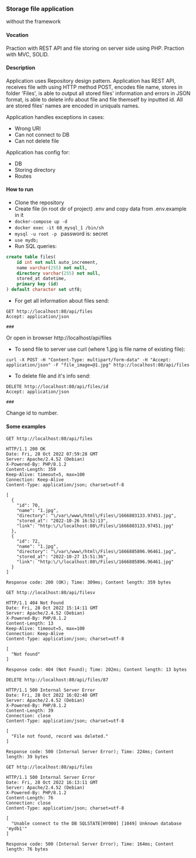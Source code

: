 ### Storage file application
without the framework
#### Vocation
Praction with REST API and file storing on server side using PHP. Praction with MVC, SOLID.
#### Description
Application uses Repository design pattern. Application has REST API, receives file with using HTTP method POST, 
encodes file name, stores in folder 'Files', is able to output all stored files' information and errors in JSON
format, is able to delete info about file and file themself by inputted id. All are stored files' names are 
encoded in uniquals names.

Application handles exceptions in cases:
* Wrong URI
* Can not connect to DB
* Can not delete file

Application has config for:
* DB
* Storing directory
* Routes
#### How to run
* Clone the repository 
* Create file (in root dir of project) .env and copy data from .env.example in it
* ```docker-compose up -d```
* ```docker exec -it 60_mysql_1 /bin/sh```
* ```mysql -u root -p ``` password is: secret
* ```use mydb;```
* Run SQL queries:
```sql
create table files(
    id int not null auto_increment,
    name varchar(255) not null,
    directory varchar(255) not null,
    stored_at datetime,
    primary key (id)
) default character set utf8;

```
* For get all information about files send:
```http request
GET http://localhost:80/api/files
Accept: application/json

###
```
Or open in browser http://localhost/api/files
* To send file to server use curl (where 1.jpg is file name of existing file):
```
curl -X POST -H "Content-Type: multipart/form-data" -H "Accept: application/json" -F "file_image=@1.jpg" http://localhost:80/api/files
```
* To delete file and it's info send:
```http request
DELETE http://localhost:80/api/files/id
Accept: application/json

###
```
Change id to number.

#### Some examples
```http request
GET http://localhost:80/api/files

HTTP/1.1 200 OK
Date: Fri, 28 Oct 2022 07:59:28 GMT
Server: Apache/2.4.52 (Debian)
X-Powered-By: PHP/8.1.2
Content-Length: 359
Keep-Alive: timeout=5, max=100
Connection: Keep-Alive
Content-Type: application/json; charset=utf-8

[
  {
    "id": 70,
    "name": "1.jpg",
    "directory": "\/var\/www\/html\/Files\/1666803133.97451.jpg",
    "stored_at": "2022-10-26 16:52:13",
    "link": "http:\/\/localhost:80\/Files\/1666803133.97451.jpg"
  },
  {
    "id": 72,
    "name": "1.jpg",
    "directory": "\/var\/www\/html\/Files\/1666885896.96461.jpg",
    "stored_at": "2022-10-27 15:51:36",
    "link": "http:\/\/localhost:80\/Files\/1666885896.96461.jpg"
  }
]

Response code: 200 (OK); Time: 309ms; Content length: 359 bytes
```
```http request
GET http://localhost:80/api/filesv

HTTP/1.1 404 Not Found
Date: Fri, 28 Oct 2022 15:14:11 GMT
Server: Apache/2.4.52 (Debian)
X-Powered-By: PHP/8.1.2
Content-Length: 13
Keep-Alive: timeout=5, max=100
Connection: Keep-Alive
Content-Type: application/json; charset=utf-8

[
  "Not found"
]

Response code: 404 (Not Found); Time: 202ms; Content length: 13 bytes
```
```http request
DELETE http://localhost:80/api/files/87

HTTP/1.1 500 Internal Server Error
Date: Fri, 28 Oct 2022 16:02:40 GMT
Server: Apache/2.4.52 (Debian)
X-Powered-By: PHP/8.1.2
Content-Length: 39
Connection: close
Content-Type: application/json; charset=utf-8

[
  "File not found, record was deleted."
]

Response code: 500 (Internal Server Error); Time: 224ms; Content length: 39 bytes
```
```http request
GET http://localhost:80/api/files

HTTP/1.1 500 Internal Server Error
Date: Fri, 28 Oct 2022 16:13:11 GMT
Server: Apache/2.4.52 (Debian)
X-Powered-By: PHP/8.1.2
Content-Length: 76
Connection: close
Content-Type: application/json; charset=utf-8

[
  "Unable connect to the DB SQLSTATE[HY000] [1049] Unknown database 'mydb1'"
]

Response code: 500 (Internal Server Error); Time: 164ms; Content length: 76 bytes
```



